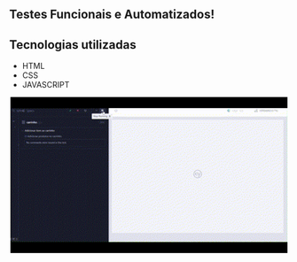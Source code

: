 ## Testes Funcionais e Automatizados!

## Tecnologias utilizadas
- HTML
- CSS
- JAVASCRIPT

<p align="center">
  <img src="./cypress/gif/Teste automatizado.gif" width="500px">
</p>

